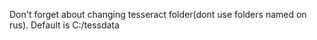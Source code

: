 Don't forget about changing tesseract folder(dont use folders named on rus). Default is C:/tessdata
